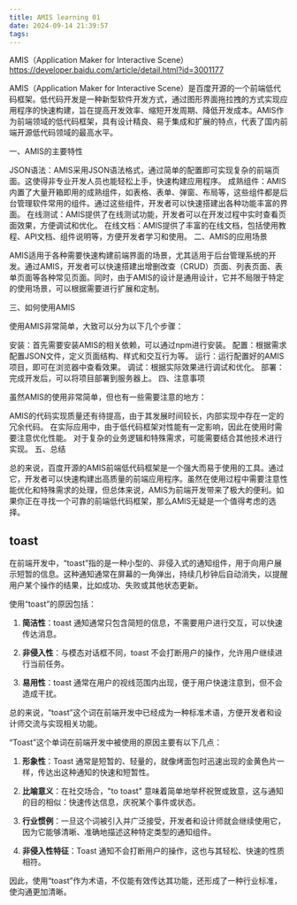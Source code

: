 ```yaml
---
title: AMIS learning 01
date: 2024-09-14 21:39:57
tags:
---
```

AMIS（Application Maker for Interactive Scene）
https://developer.baidu.com/article/detail.html?id=3001177

AMIS（Application Maker for Interactive
Scene）是百度开源的一个前端低代码框架。低代码开发是一种新型软件开发方式，通过图形界面拖拉拽的方式实现应用程序的快速构建，旨在提高开发效率、缩短开发周期、降低开发成本。AMIS作为前端领域的低代码框架，具有设计精良、易于集成和扩展的特点，代表了国内前端开源低代码领域的最高水平。

一、AMIS的主要特性

JSON语法：AMIS采用JSON语法格式，通过简单的配置即可实现复杂的前端页面。这使得非专业开发人员也能轻松上手，快速构建应用程序。
成熟组件：AMIS内置了大量开箱即用的成熟组件，如表格、表单、弹窗、布局等，这些组件都是后台管理软件常用的组件。通过这些组件，开发者可以快速搭建出各种功能丰富的界面。
在线测试：AMIS提供了在线测试功能，开发者可以在开发过程中实时查看页面效果，方便调试和优化。
在线文档：AMIS提供了丰富的在线文档，包括使用教程、API文档、组件说明等，方便开发者学习和使用。
二、AMIS的应用场景

AMIS适用于各种需要快速构建前端界面的场景，尤其适用于后台管理系统的开发。通过AMIS，开发者可以快速搭建出增删改查（CRUD）页面、列表页面、表单页面等各种常见页面。同时，由于AMIS的设计是通用设计，它并不局限于特定的使用场景，可以根据需要进行扩展和定制。

三、如何使用AMIS

使用AMIS非常简单，大致可以分为以下几个步骤：

安装：首先需要安装AMIS的相关依赖，可以通过npm进行安装。
配置：根据需求配置JSON文件，定义页面结构、样式和交互行为等。
运行：运行配置好的AMIS项目，即可在浏览器中查看效果。
调试：根据实际效果进行调试和优化。
部署：完成开发后，可以将项目部署到服务器上。
四、注意事项

虽然AMIS的使用非常简单，但也有一些需要注意的地方：

AMIS的代码实现质量还有待提高，由于其发展时间较长，内部实现中存在一定的冗余代码。
在实际应用中，由于低代码框架对性能有一定影响，因此在使用时需要注意优化性能。
对于复杂的业务逻辑和特殊需求，可能需要结合其他技术进行实现。
五、总结

总的来说，百度开源的AMIS前端低代码框架是一个强大而易于使用的工具。通过它，开发者可以快速构建出高质量的前端应用程序。虽然在使用过程中需要注意性能优化和特殊需求的处理，但总体来说，AMIS为前端开发带来了极大的便利。如果你正在寻找一个可靠的前端低代码框架，那么AMIS无疑是一个值得考虑的选择。


## toast

在前端开发中，“toast”指的是一种小型的、非侵入式的通知组件，用于向用户展示短暂的信息。这种通知通常在屏幕的一角弹出，持续几秒钟后自动消失，以提醒用户某个操作的结果，比如成功、失败或其他状态更新。

使用“toast”的原因包括：

1. **简洁性**：toast 通知通常只包含简短的信息，不需要用户进行交互，可以快速传达消息。

2. **非侵入性**：与模态对话框不同，toast 不会打断用户的操作，允许用户继续进行当前任务。

3. **易用性**：toast 通常在用户的视线范围内出现，便于用户快速注意到，但不会造成干扰。

总的来说，“toast”这个词在前端开发中已经成为一种标准术语，方便开发者和设计师交流与实现相关功能。

“Toast”这个单词在前端开发中被使用的原因主要有以下几点：

1. **形象性**：Toast 通常是短暂的、轻量的，就像烤面包时迅速出现的金黄色片一样，传达出这种通知的快速和短暂性。

2. **比喻意义**：在社交场合，"to toast" 意味着简单地举杯祝贺或致意，这与通知的目的相似：快速传达信息，庆祝某个事件或状态。

3. **行业惯例**：一旦这个词被引入并广泛接受，开发者和设计师就会继续使用它，因为它能够清晰、准确地描述这种特定类型的通知组件。

4. **非侵入性特征**：Toast 通知不会打断用户的操作，这也与其轻松、快速的性质相符。

因此，使用“toast”作为术语，不仅能有效传达其功能，还形成了一种行业标准，使沟通更加清晰。

